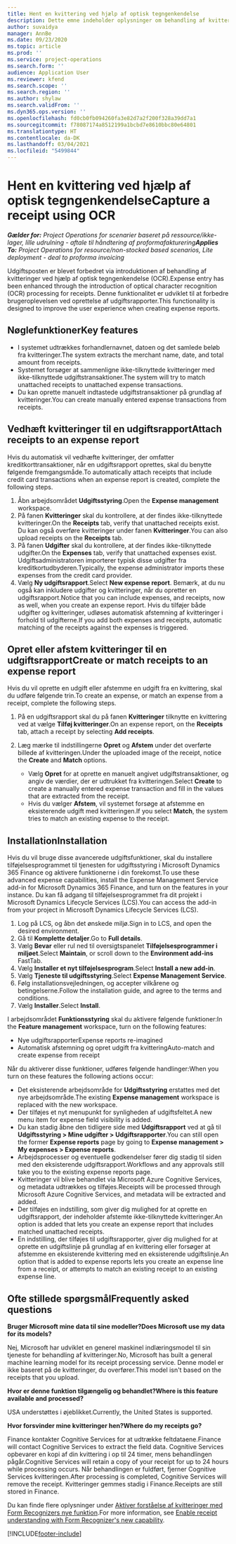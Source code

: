 ```yaml
---
title: Hent en kvittering ved hjælp af optisk tegngenkendelse
description: Dette emne indeholder oplysninger om behandling af kvitteringer ved hjælp af optisk tegngenkendelse (OCR).
author: suvaidya
manager: AnnBe
ms.date: 09/23/2020
ms.topic: article
ms.prod: ''
ms.service: project-operations
ms.search.form: ''
audience: Application User
ms.reviewer: kfend
ms.search.scope: ''
ms.search.region: ''
ms.author: shylaw
ms.search.validFrom: ''
ms.dyn365.ops.version: ''
ms.openlocfilehash: fd0cb0fb094260fa3e82d7a2f200f328a39dd7a1
ms.sourcegitcommit: f78087174a8512199a1bcbd7e8610bbc80e64801
ms.translationtype: HT
ms.contentlocale: da-DK
ms.lasthandoff: 03/04/2021
ms.locfileid: "5499844"
---
```

# <a name="capture-a-receipt-using-ocr"></a><span data-ttu-id="8e1a3-103">Hent en kvittering ved hjælp af optisk tegngenkendelse</span><span class="sxs-lookup"><span data-stu-id="8e1a3-103">Capture a receipt using OCR</span></span>

<span data-ttu-id="8e1a3-104">_**Gælder for:** Project Operations for scenarier baseret på ressource/ikke-lager, lille udrulning - aftale til håndtering af proformafakturering_</span><span class="sxs-lookup"><span data-stu-id="8e1a3-104">_**Applies To:** Project Operations for resource/non-stocked based scenarios, Lite deployment - deal to proforma invoicing_</span></span>

<span data-ttu-id="8e1a3-105">Udgiftsposten er blevet forbedret via introduktionen af behandling af kvitteringer ved hjælp af optisk tegngenkendelse (OCR).</span><span class="sxs-lookup"><span data-stu-id="8e1a3-105">Expense entry has been enhanced through the introduction of optical character recognition (OCR) processing for receipts.</span></span> <span data-ttu-id="8e1a3-106">Denne funktionalitet er udviklet til at forbedre brugeroplevelsen ved oprettelse af udgiftsrapporter.</span><span class="sxs-lookup"><span data-stu-id="8e1a3-106">This functionality is designed to improve the user experience when creating expense reports.</span></span>

## <a name="key-features"></a><span data-ttu-id="8e1a3-107">Nøglefunktioner</span><span class="sxs-lookup"><span data-stu-id="8e1a3-107">Key features</span></span>

- <span data-ttu-id="8e1a3-108">I systemet udtrækkes forhandlernavnet, datoen og det samlede beløb fra kvitteringer.</span><span class="sxs-lookup"><span data-stu-id="8e1a3-108">The system extracts the merchant name, date, and total amount from receipts.</span></span>
- <span data-ttu-id="8e1a3-109">Systemet forsøger at sammenligne ikke-tilknyttede kvitteringer med ikke-tilknyttede udgiftstransaktioner.</span><span class="sxs-lookup"><span data-stu-id="8e1a3-109">The system will try to match unattached receipts to unattached expense transactions.</span></span>
- <span data-ttu-id="8e1a3-110">Du kan oprette manuelt indtastede udgiftstransaktioner på grundlag af kvitteringer.</span><span class="sxs-lookup"><span data-stu-id="8e1a3-110">You can create manually entered expense transactions from receipts.</span></span>

## <a name="attach-receipts-to-an-expense-report"></a><span data-ttu-id="8e1a3-111">Vedhæft kvitteringer til en udgiftsrapport</span><span class="sxs-lookup"><span data-stu-id="8e1a3-111">Attach receipts to an expense report</span></span>

<span data-ttu-id="8e1a3-112">Hvis du automatisk vil vedhæfte kvitteringer, der omfatter kreditkorttransaktioner, når en udgiftsrapport oprettes, skal du benytte følgende fremgangsmåde.</span><span class="sxs-lookup"><span data-stu-id="8e1a3-112">To automatically attach receipts that include credit card transactions when an expense report is created, complete the following steps.</span></span>

  1. <span data-ttu-id="8e1a3-113">Åbn arbejdsområdet **Udgiftsstyring**.</span><span class="sxs-lookup"><span data-stu-id="8e1a3-113">Open the **Expense management** workspace.</span></span>
  2. <span data-ttu-id="8e1a3-114">På fanen **Kvitteringer** skal du kontrollere, at der findes ikke-tilknyttede kvitteringer.</span><span class="sxs-lookup"><span data-stu-id="8e1a3-114">On the **Receipts** tab, verify that unattached receipts exist.</span></span> <span data-ttu-id="8e1a3-115">Du kan også overføre kvitteringer under fanen **Kvitteringer**.</span><span class="sxs-lookup"><span data-stu-id="8e1a3-115">You can also upload receipts on the **Receipts** tab.</span></span>
  3. <span data-ttu-id="8e1a3-116">På fanen **Udgifter** skal du kontrollere, at der findes ikke-tilknyttede udgifter.</span><span class="sxs-lookup"><span data-stu-id="8e1a3-116">On the **Expenses** tab, verify that unattached expenses exist.</span></span> <span data-ttu-id="8e1a3-117">Udgiftsadministratoren importerer typisk disse udgifter fra kreditkortudbyderen.</span><span class="sxs-lookup"><span data-stu-id="8e1a3-117">Typically, the expense administrator imports these expenses from the credit card provider.</span></span>
  4. <span data-ttu-id="8e1a3-118">Vælg **Ny udgiftsrapport**.</span><span class="sxs-lookup"><span data-stu-id="8e1a3-118">Select **New expense report**.</span></span> <span data-ttu-id="8e1a3-119">Bemærk, at du nu også kan inkludere udgifter og kvitteringer, når du opretter en udgiftsrapport.</span><span class="sxs-lookup"><span data-stu-id="8e1a3-119">Notice that you can include expenses, and receipts, now as well, when you create an expense report.</span></span> <span data-ttu-id="8e1a3-120">Hvis du tilføjer både udgifter og kvitteringer, udløses automatisk afstemning af kvitteringer i forhold til udgifterne.</span><span class="sxs-lookup"><span data-stu-id="8e1a3-120">If you add both expenses and receipts, automatic matching of the receipts against the expenses is triggered.</span></span>

## <a name="create-or-match-receipts-to-an-expense-report"></a><span data-ttu-id="8e1a3-121">Opret eller afstem kvitteringer til en udgiftsrapport</span><span class="sxs-lookup"><span data-stu-id="8e1a3-121">Create or match receipts to an expense report</span></span>
<span data-ttu-id="8e1a3-122">Hvis du vil oprette en udgift eller afstemme en udgift fra en kvittering, skal du udføre følgende trin.</span><span class="sxs-lookup"><span data-stu-id="8e1a3-122">To create an expense, or match an expense from a receipt, complete the following steps.</span></span>

  1. <span data-ttu-id="8e1a3-123">På en udgiftsrapport skal du på fanen **Kvitteringer** tilknytte en kvittering ved at vælge **Tilføj kvitteringer**.</span><span class="sxs-lookup"><span data-stu-id="8e1a3-123">On an expense report, on the **Receipts** tab, attach a receipt by selecting **Add receipts**.</span></span>
  2. <span data-ttu-id="8e1a3-124">Læg mærke til indstillingerne **Opret** og **Afstem** under det overførte billede af kvitteringen.</span><span class="sxs-lookup"><span data-stu-id="8e1a3-124">Under the uploaded image of the receipt, notice the **Create** and **Match** options.</span></span>

      - <span data-ttu-id="8e1a3-125">Vælg **Opret** for at oprette en manuelt angivet udgiftstransaktioner, og angiv de værdier, der er udtrukket fra kvitteringen.</span><span class="sxs-lookup"><span data-stu-id="8e1a3-125">Select **Create** to create a manually entered expense transaction and fill in the values that are extracted from the receipt.</span></span>
      - <span data-ttu-id="8e1a3-126">Hvis du vælger **Afstem**, vil systemet forsøge at afstemme en eksisterende udgift med kvitteringen.</span><span class="sxs-lookup"><span data-stu-id="8e1a3-126">If you select **Match**, the system tries to match an existing expense to the receipt.</span></span>

## <a name="installation"></a><span data-ttu-id="8e1a3-127">Installation</span><span class="sxs-lookup"><span data-stu-id="8e1a3-127">Installation</span></span>

<span data-ttu-id="8e1a3-128">Hvis du vil bruge disse avancerede udgiftsfunktioner, skal du installere tilføjelsesprogrammet til tjenesten for udgiftsstyring i Microsoft Dynamics 365 Finance og aktivere funktionerne i din forekomst.</span><span class="sxs-lookup"><span data-stu-id="8e1a3-128">To use these advanced expense capabilities, install the Expense Management Service add-in for Microsoft Dynamics 365 Finance, and turn on the features in your instance.</span></span> <span data-ttu-id="8e1a3-129">Du kan få adgang til tilføjelsesprogrammet fra dit projekt i Microsoft Dynamics Lifecycle Services (LCS).</span><span class="sxs-lookup"><span data-stu-id="8e1a3-129">You can access the add-in from your project in Microsoft Dynamics Lifecycle Services (LCS).</span></span>

1. <span data-ttu-id="8e1a3-130">Log på LCS, og åbn det ønskede miljø.</span><span class="sxs-lookup"><span data-stu-id="8e1a3-130">Sign in to LCS, and open the desired environment.</span></span>
2. <span data-ttu-id="8e1a3-131">Gå til **Komplette detaljer**.</span><span class="sxs-lookup"><span data-stu-id="8e1a3-131">Go to **Full details**.</span></span>
3. <span data-ttu-id="8e1a3-132">Vælg **Bevar** eller rul ned til oversigtspanelet **Tilføjelsesprogrammer i miljøet**.</span><span class="sxs-lookup"><span data-stu-id="8e1a3-132">Select **Maintain**, or scroll down to the **Environment add-ins** FastTab.</span></span>
4. <span data-ttu-id="8e1a3-133">Vælg **Installer et nyt tilføjelsesprogram**.</span><span class="sxs-lookup"><span data-stu-id="8e1a3-133">Select **Install a new add-in**.</span></span>
5. <span data-ttu-id="8e1a3-134">Vælg **Tjeneste til udgiftsstyring**.</span><span class="sxs-lookup"><span data-stu-id="8e1a3-134">Select **Expense Management Service**.</span></span>
6. <span data-ttu-id="8e1a3-135">Følg installationsvejledningen, og accepter vilkårene og betingelserne.</span><span class="sxs-lookup"><span data-stu-id="8e1a3-135">Follow the installation guide, and agree to the terms and conditions.</span></span>
7. <span data-ttu-id="8e1a3-136">Vælg **Installer**.</span><span class="sxs-lookup"><span data-stu-id="8e1a3-136">Select **Install**.</span></span>

<span data-ttu-id="8e1a3-137">I arbejdsområdet **Funktionsstyring** skal du aktivere følgende funktioner:</span><span class="sxs-lookup"><span data-stu-id="8e1a3-137">In the **Feature management** workspace, turn on the following features:</span></span>

- <span data-ttu-id="8e1a3-138">Nye udgiftsrapporter</span><span class="sxs-lookup"><span data-stu-id="8e1a3-138">Expense reports re-imagined</span></span>
- <span data-ttu-id="8e1a3-139">Automatisk afstemning og opret udgift fra kvittering</span><span class="sxs-lookup"><span data-stu-id="8e1a3-139">Auto-match and create expense from receipt</span></span>

<span data-ttu-id="8e1a3-140">Når du aktiverer disse funktioner, udføres følgende handlinger:</span><span class="sxs-lookup"><span data-stu-id="8e1a3-140">When you turn on these features the following actions occur:</span></span>

- <span data-ttu-id="8e1a3-141">Det eksisterende arbejdsområde for **Udgiftsstyring** erstattes med det nye arbejdsområde.</span><span class="sxs-lookup"><span data-stu-id="8e1a3-141">The existing **Expense management** workspace is replaced with the new workspace.</span></span>
- <span data-ttu-id="8e1a3-142">Der tilføjes et nyt menupunkt for synligheden af udgiftsfeltet.</span><span class="sxs-lookup"><span data-stu-id="8e1a3-142">A new menu item for expense field visibility is added.</span></span>
- <span data-ttu-id="8e1a3-143">Du kan stadig åbne den tidligere side med **Udgiftsrapport** ved at gå til **Udgiftsstyring > Mine udgifter > Udgiftsrapporter**.</span><span class="sxs-lookup"><span data-stu-id="8e1a3-143">You can still open the former **Expense reports** page by going to **Expense management > My expenses > Expense reports**.</span></span>
- <span data-ttu-id="8e1a3-144">Arbejdsprocesser og eventuelle godkendelser fører dig stadig til siden med den eksisterende udgiftsrapport.</span><span class="sxs-lookup"><span data-stu-id="8e1a3-144">Workflows and any approvals still take you to the existing expense reports page.</span></span>
- <span data-ttu-id="8e1a3-145">Kvitteringer vil blive behandlet via Microsoft Azure Cognitive Services, og metadata udtrækkes og tilføjes.</span><span class="sxs-lookup"><span data-stu-id="8e1a3-145">Receipts will be processed through Microsoft Azure Cognitive Services, and metadata will be extracted and added.</span></span>
- <span data-ttu-id="8e1a3-146">Der tilføjes en indstilling, som giver dig mulighed for at oprette en udgiftsrapport, der indeholder afstemte ikke-tilknyttede kvitteringer.</span><span class="sxs-lookup"><span data-stu-id="8e1a3-146">An option is added that lets you create an expense report that includes matched unattached receipts.</span></span>
- <span data-ttu-id="8e1a3-147">En indstilling, der tilføjes til udgiftsrapporter, giver dig mulighed for at oprette en udgiftslinje på grundlag af en kvittering eller forsøger at afstemme en eksisterende kvittering med en eksisterende udgiftslinje.</span><span class="sxs-lookup"><span data-stu-id="8e1a3-147">An option that is added to expense reports lets you create an expense line from a receipt, or attempts to match an existing receipt to an existing expense line.</span></span>

## <a name="frequently-asked-questions"></a><span data-ttu-id="8e1a3-148">Ofte stillede spørgsmål</span><span class="sxs-lookup"><span data-stu-id="8e1a3-148">Frequently asked questions</span></span>

<span data-ttu-id="8e1a3-149">**Bruger Microsoft mine data til sine modeller?**</span><span class="sxs-lookup"><span data-stu-id="8e1a3-149">**Does Microsoft use my data for its models?**</span></span>

<span data-ttu-id="8e1a3-150">Nej, Microsoft har udviklet en generel maskinel indlæringsmodel til sin tjeneste for behandling af kvitteringer.</span><span class="sxs-lookup"><span data-stu-id="8e1a3-150">No, Microsoft has built a general machine learning model for its receipt processing service.</span></span> <span data-ttu-id="8e1a3-151">Denne model er ikke baseret på de kvitteringer, du overfører.</span><span class="sxs-lookup"><span data-stu-id="8e1a3-151">This model isn't based on the receipts that you upload.</span></span>

<span data-ttu-id="8e1a3-152">**Hvor er denne funktion tilgængelig og behandlet?**</span><span class="sxs-lookup"><span data-stu-id="8e1a3-152">**Where is this feature available and processed?**</span></span>

<span data-ttu-id="8e1a3-153">USA understøttes i øjeblikket.</span><span class="sxs-lookup"><span data-stu-id="8e1a3-153">Currently, the United States is supported.</span></span>

<span data-ttu-id="8e1a3-154">**Hvor forsvinder mine kvitteringer hen?**</span><span class="sxs-lookup"><span data-stu-id="8e1a3-154">**Where do my receipts go?**</span></span>

<span data-ttu-id="8e1a3-155">Finance kontakter Cognitive Services for at udtrække feltdataene.</span><span class="sxs-lookup"><span data-stu-id="8e1a3-155">Finance will contact Cognitive Services to extract the field data.</span></span> <span data-ttu-id="8e1a3-156">Cognitive Services opbevarer en kopi af din kvittering i op til 24 timer, mens behandlingen pågår.</span><span class="sxs-lookup"><span data-stu-id="8e1a3-156">Cognitive Services will retain a copy of your receipt for up to 24 hours while processing occurs.</span></span> <span data-ttu-id="8e1a3-157">Når behandlingen er fuldført, fjerner Cognitive Services kvitteringen.</span><span class="sxs-lookup"><span data-stu-id="8e1a3-157">After processing is completed, Cognitive Services will remove the receipt.</span></span> <span data-ttu-id="8e1a3-158">Kvitteringer gemmes stadig i Finance.</span><span class="sxs-lookup"><span data-stu-id="8e1a3-158">Receipts are still stored in Finance.</span></span>

<span data-ttu-id="8e1a3-159">Du kan finde flere oplysninger under [Aktiver forståelse af kvitteringer med Form Recognizers nye funktion](https://azure.microsoft.com/blog/enable-receipt-understanding-with-form-recognizer-s-new-capability/).</span><span class="sxs-lookup"><span data-stu-id="8e1a3-159">For more information, see [Enable receipt understanding with Form Recognizer's new capability](https://azure.microsoft.com/blog/enable-receipt-understanding-with-form-recognizer-s-new-capability/).</span></span>


[!INCLUDE[footer-include](../includes/footer-banner.md)]
